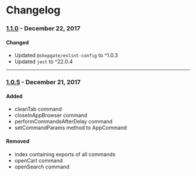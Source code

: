 
# Changelog

### [1.1.0](https://github.com/shopgate/pwa-core/compare/v1.0.5...v1.1.0) - December 22, 2017

#### Changed
- Updated `@shopgate/eslint-config` to ^1.0.3
- Updated `jest` to ^22.0.4

---

### [1.0.5](https://github.com/shopgate/pwa-core/compare/v1.0.0...v1.0.5) - December 21, 2017

#### Added
- cleanTab command  
- closeInAppBrowser command  
- performCommandsAfterDelay command  
- setCommandParams method to AppCommand  

#### Removed
- index containing exports of all commands
- openCart command  
- openSearch command  

